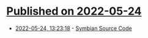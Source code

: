 # [Published on 2022-05-24](index.md)

* [2022-05-24, 13:23:18](https://news.ycombinator.com/item?id=31491744) - [Symbian Source Code](https://github.com/SymbianSource)
